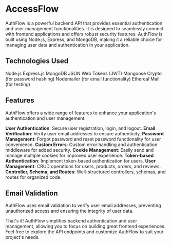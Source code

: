 # AccessFlow

AuthFlow is a powerful backend API that provides essential authentication and user management functionalities. It is designed to seamlessly connect with frontend applications and offers robust security features. AuthFlow is built using Node.js, Express, and MongoDB, making it a reliable choice for managing user data and authentication in your application.

## Technologies Used

Node.js
Express.js
MongoDB
JSON Web Tokens (JWT)
Mongoose
Crypto (for password hashing)
Nodemailer (for email functionality)
Ethereal Mail (for testing)

## Features

AuthFlow offers a wide range of features to enhance your application's authentication and user management:

**User Authentication**: Secure user registration, login, and logout.
**Email Verification**: Verify user email addresses to ensure authenticity.
**Password Management**: Forgot password and reset password functionality for user convenience.
**Custom Errors**: Custom error handling and authentication middleware for added security.
**Cookie Management**: Easily send and manage multiple cookies for improved user experience.
**Token-based Authentication**: Implement token-based authentication for users.
**User Management**: CRUD operations for users, products, orders, and reviews.
**Controller, Schema, and Routes**: Well-structured controllers, schemas, and routes for organized code.

## Email Validation

AuthFlow uses email validation to verify user email addresses, preventing unauthorized access and ensuring the integrity of user data.

That's it! AuthFlow simplifies backend authentication and user management, allowing you to focus on building great frontend experiences. Feel free to explore the API endpoints and customize AuthFlow to suit your project's needs.
